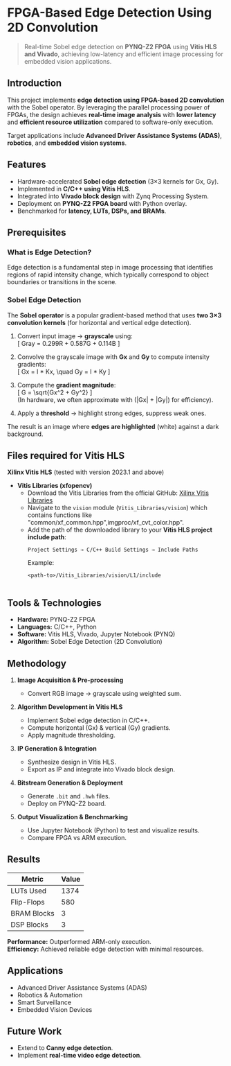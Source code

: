 # FPGA-Based Edge Detection Using 2D Convolution  

> Real-time Sobel edge detection on **PYNQ-Z2 FPGA** using **Vitis HLS and Vivado**, achieving low-latency and efficient image processing for embedded vision applications.  

## Introduction  
This project implements **edge detection using FPGA-based 2D convolution** with the Sobel operator. By leveraging the parallel processing power of FPGAs, the design achieves **real-time image analysis** with **lower latency** and **efficient resource utilization** compared to software-only execution.  

Target applications include **Advanced Driver Assistance Systems (ADAS)**, **robotics**, and **embedded vision systems**.  

##  Features  
- Hardware-accelerated **Sobel edge detection** (3×3 kernels for Gx, Gy).  
- Implemented in **C/C++ using Vitis HLS**.  
- Integrated into **Vivado block design** with Zynq Processing System.  
- Deployment on **PYNQ-Z2 FPGA board** with Python overlay.  
- Benchmarked for **latency, LUTs, DSPs, and BRAMs**.
  
## Prerequisites  

### What is Edge Detection?  
Edge detection is a fundamental step in image processing that identifies regions of rapid intensity change, which typically correspond to object boundaries or transitions in the scene.  

### Sobel Edge Detection  
The **Sobel operator** is a popular gradient-based method that uses **two 3×3 convolution kernels** (for horizontal and vertical edge detection).  

1. Convert input image → **grayscale** using:  
   \[
   Gray = 0.299R + 0.587G + 0.114B
   \]  

2. Convolve the grayscale image with **Gx** and **Gy** to compute intensity gradients:  
   \[
   Gx = I * Kx, \quad Gy = I * Ky
   \]  

3. Compute the **gradient magnitude**:  
   \[
   G = \sqrt{Gx^2 + Gy^2}
   \]  
   (In hardware, we often approximate with \(|Gx| + |Gy|\) for efficiency).  

4. Apply a **threshold** → highlight strong edges, suppress weak ones.  

The result is an image where **edges are highlighted** (white) against a dark background.
## Files required for Vitis HLS
**Xilinx Vitis HLS** (tested with version 2023.1 and above)
- **Vitis Libraries (xfopencv)**  
  - Download the Vitis Libraries from the official GitHub: [Xilinx Vitis Libraries](https://github.com/Xilinx/Vitis_Libraries)  
  - Navigate to the `vision` module (`Vitis_Libraries/vision`) which contains functions like "common/xf_common.hpp",imgproc/xf_cvt_color.hpp".  
  - Add the path of the downloaded library to your **Vitis HLS project include path**:  
    ```
    Project Settings → C/C++ Build Settings → Include Paths
    ```
    Example:  
    ```
    <path-to>/Vitis_Libraries/vision/L1/include


## Tools & Technologies  
- **Hardware:** PYNQ-Z2 FPGA  
- **Languages:** C/C++, Python  
- **Software:** Vitis HLS, Vivado, Jupyter Notebook (PYNQ)  
- **Algorithm:** Sobel Edge Detection (2D Convolution)  

## Methodology  

1. **Image Acquisition & Pre-processing**  
   - Convert RGB image → grayscale using weighted sum.  

2. **Algorithm Development in Vitis HLS**  
   - Implement Sobel edge detection in C/C++.  
   - Compute horizontal (Gx) & vertical (Gy) gradients.  
   - Apply magnitude thresholding.  

3. **IP Generation & Integration**  
   - Synthesize design in Vitis HLS.  
   - Export as IP and integrate into Vivado block design.  

4. **Bitstream Generation & Deployment**  
   - Generate `.bit` and `.hwh` files.  
   - Deploy on PYNQ-Z2 board.  

5. **Output Visualization & Benchmarking**  
   - Use Jupyter Notebook (Python) to test and visualize results.  
   - Compare FPGA vs ARM execution.  

## Results  

| Metric       | Value                  |  
|--------------|------------------------|  
| LUTs Used    | 1374                   |  
| Flip-Flops   | 580                    |  
| BRAM Blocks  | 3                      |  
| DSP Blocks   | 3                      |   

**Performance:** Outperformed ARM-only execution.  
**Efficiency:** Achieved reliable edge detection with minimal resources.  

## Applications  
- Advanced Driver Assistance Systems (ADAS)  
- Robotics & Automation  
- Smart Surveillance  
- Embedded Vision Devices  

## Future Work  
- Extend to **Canny edge detection**.  
- Implement **real-time video edge detection**.  


